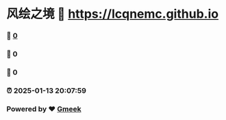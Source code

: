 # 风绘之境 :link: https://lcqnemc.github.io 
### :page_facing_up: [0](https://lcqnemc.github.io/tag.html) 
### :speech_balloon: 0 
### :hibiscus: 0 
### :alarm_clock: 2025-01-13 20:07:59 
### Powered by :heart: [Gmeek](https://github.com/Meekdai/Gmeek)
